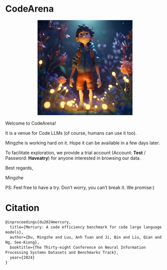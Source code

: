 # CodeArena

<p align="center">
    <img src="img/boy-blue-hoodie-stands-field-fireflies-1-scaled.jpg" alt="A long time ago in a galaxy far far away" width="300"/>
</p>

Welcome to CodeArena! 

It is a venue for Code LLMs (of course, humans can use it too).

Mingzhe is working hard on it. Hope it can be available in a few days later.

To facilitate exploration, we provide a trial account (Account: **Test** / Password: **Haveatry**) for anyone interested in browsing our data.

Best regards,

Mingzhe

PS: Feel free to have a try. Don’t worry, you can’t break it. We promise:)

# Citation
```
@inproceedings{du2024mercury,
  title={Mercury: A code efficiency benchmark for code large language models},
  author={Du, Mingzhe and Luu, Anh Tuan and Ji, Bin and Liu, Qian and Ng, See-Kiong},
  booktitle={The Thirty-eight Conference on Neural Information Processing Systems Datasets and Benchmarks Track},
  year={2024}
}
```




